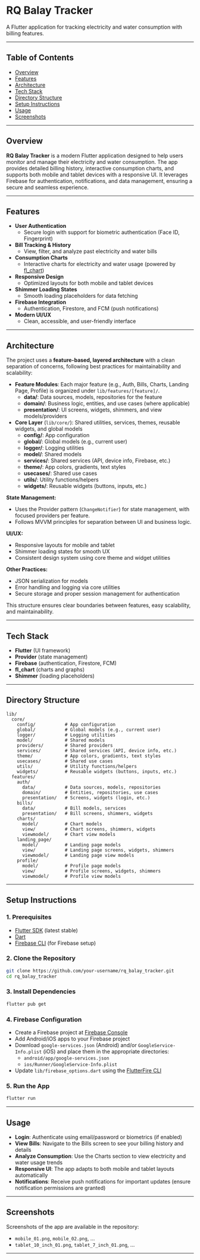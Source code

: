 # RQ Balay Tracker

A Flutter application for tracking electricity and water consumption with billing features.

---

## Table of Contents

- [Overview](#overview)
- [Features](#features)
- [Architecture](#architecture)
- [Tech Stack](#tech-stack)
- [Directory Structure](#directory-structure)
- [Setup Instructions](#setup-instructions)
- [Usage](#usage)
- [Screenshots](#screenshots)

---

## Overview

**RQ Balay Tracker** is a modern Flutter application designed to help users monitor and manage their electricity and water consumption. The app provides detailed billing history, interactive consumption charts, and supports both mobile and tablet devices with a responsive UI. It leverages Firebase for authentication, notifications, and data management, ensuring a secure and seamless experience.

---

## Features

- **User Authentication**
  - Secure login with support for biometric authentication (Face ID, Fingerprint)
- **Bill Tracking & History**
  - View, filter, and analyze past electricity and water bills
- **Consumption Charts**
  - Interactive charts for electricity and water usage (powered by [fl_chart](https://pub.dev/packages/fl_chart))
- **Responsive Design**
  - Optimized layouts for both mobile and tablet devices
- **Shimmer Loading States**
  - Smooth loading placeholders for data fetching
- **Firebase Integration**
  - Authentication, Firestore, and FCM (push notifications)
- **Modern UI/UX**
  - Clean, accessible, and user-friendly interface

---

## Architecture

The project uses a **feature-based, layered architecture** with a clean separation of concerns, following best practices for maintainability and scalability:

- **Feature Modules**: Each major feature (e.g., Auth, Bills, Charts, Landing Page, Profile) is organized under `lib/features/[feature]/`.
  - **data/**: Data sources, models, repositories for the feature
  - **domain/**: Business logic, entities, and use cases (where applicable)
  - **presentation/**: UI screens, widgets, shimmers, and view models/providers
- **Core Layer** (`lib/core/`): Shared utilities, services, themes, reusable widgets, and global models
  - **config/**: App configuration
  - **global/**: Global models (e.g., current user)
  - **logger/**: Logging utilities
  - **model/**: Shared models
  - **services/**: Shared services (API, device info, Firebase, etc.)
  - **theme/**: App colors, gradients, text styles
  - **usecases/**: Shared use cases
  - **utils/**: Utility functions/helpers
  - **widgets/**: Reusable widgets (buttons, inputs, etc.)

**State Management:**

- Uses the Provider pattern (`ChangeNotifier`) for state management, with focused providers per feature.
- Follows MVVM principles for separation between UI and business logic.

**UI/UX:**

- Responsive layouts for mobile and tablet
- Shimmer loading states for smooth UX
- Consistent design system using core theme and widget utilities

**Other Practices:**

- JSON serialization for models
- Error handling and logging via core utilities
- Secure storage and proper session management for authentication

This structure ensures clear boundaries between features, easy scalability, and maintainability.

---

## Tech Stack

- **Flutter** (UI framework)
- **Provider** (state management)
- **Firebase** (authentication, Firestore, FCM)
- **fl_chart** (charts and graphs)
- **Shimmer** (loading placeholders)

---

## Directory Structure

```
lib/
  core/
    config/           # App configuration
    global/           # Global models (e.g., current user)
    logger/           # Logging utilities
    model/            # Shared models
    providers/        # Shared providers
    services/         # Shared services (API, device info, etc.)
    theme/            # App colors, gradients, text styles
    usecases/         # Shared use cases
    utils/            # Utility functions/helpers
    widgets/          # Reusable widgets (buttons, inputs, etc.)
  features/
    auth/
      data/           # Data sources, models, repositories
      domain/         # Entities, repositories, use cases
      presentation/   # Screens, widgets (login, etc.)
    bills/
      data/           # Bill models, services
      presentation/   # Bill screens, shimmers, widgets
    charts/
      model/          # Chart models
      view/           # Chart screens, shimmers, widgets
      viewmodel/      # Chart view models
    landing_page/
      model/          # Landing page models
      view/           # Landing page screens, widgets, shimmers
      viewmodel/      # Landing page view models
    profile/
      model/          # Profile page models
      view/           # Profile screens, widgets, shimmers
      viewmodel/      # Profile view models
```

---

## Setup Instructions

### 1. Prerequisites

- [Flutter SDK](https://docs.flutter.dev/get-started/install) (latest stable)
- [Dart](https://dart.dev/get-dart)
- [Firebase CLI](https://firebase.google.com/docs/cli) (for Firebase setup)

### 2. Clone the Repository

```bash
git clone https://github.com/your-username/rq_balay_tracker.git
cd rq_balay_tracker
```

### 3. Install Dependencies

```bash
flutter pub get
```

### 4. Firebase Configuration

- Create a Firebase project at [Firebase Console](https://console.firebase.google.com/)
- Add Android/iOS apps to your Firebase project
- Download `google-services.json` (Android) and/or `GoogleService-Info.plist` (iOS) and place them in the appropriate directories:
  - `android/app/google-services.json`
  - `ios/Runner/GoogleService-Info.plist`
- Update `lib/firebase_options.dart` using the [FlutterFire CLI](https://firebase.flutter.dev/docs/cli/)

### 5. Run the App

```bash
flutter run
```

---

## Usage

- **Login**: Authenticate using email/password or biometrics (if enabled)
- **View Bills**: Navigate to the Bills screen to see your billing history and details
- **Analyze Consumption**: Use the Charts section to view electricity and water usage trends
- **Responsive UI**: The app adapts to both mobile and tablet layouts automatically
- **Notifications**: Receive push notifications for important updates (ensure notification permissions are granted)

---

## Screenshots

Screenshots of the app are available in the repository:

- `mobile_01.png`, `mobile_02.png`, ...
- `tablet_10_inch_01.png`, `tablet_7_inch_01.png`, ...

---
